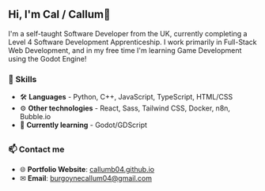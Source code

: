 ## Hi, I'm Cal / Callum👋

I'm a self-taught Software Developer from the UK, currently completing a Level 4 Software Development Apprenticeship. I work primarily in Full-Stack Web Development, and in my free time I'm learning Game Development using the Godot Engine!

### 🧰 Skills
- 🛠 **Languages** - Python, C++, JavaScript, TypeScript, HTML/CSS <br>
- ⚙ **Other technologies** - React, Sass, Tailwind CSS, Docker, n8n, Bubble.io
- 🌱 **Currently learning** - Godot/GDScript

##

### 📫 Contact me
- 🌐 **Portfolio Website**: [callumb04.github.io](https://callumb04.github.io)
- ✉ **Email**: [burgoynecallum04@gmail.com](mailto:burgoynecallum04@gmail.com)

<!--
**CallumB04/CallumB04** is a ✨ _special_ ✨ repository because its `README.md` (this file) appears on your GitHub profile.

Here are some ideas to get you started:

- 🔭 I’m currently working on ...
- 🌱 I’m currently learning ...
- 👯 I’m looking to collaborate on ...
- 🤔 I’m looking for help with ...
- 💬 Ask me about ...
- 📫 How to reach me: ...
- 😄 Pronouns: ...
- ⚡ Fun fact: ...
-->
